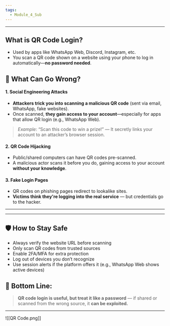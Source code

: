 ```yaml
---
tags:
  - Module_4_Sub
---
```

---
## **What is QR Code Login?**

- Used by apps like WhatsApp Web, Discord, Instagram, etc.
- You scan a QR code shown on a website using your phone to log in automatically—**no password needed**.

## 🚨 **What Can Go Wrong?**

#### **1. Social Engineering Attacks**

- **Attackers trick you into scanning a malicious QR code** (sent via email, WhatsApp, fake websites).
- Once scanned, **they gain access to your account**—especially for apps that allow QR login (e.g., WhatsApp Web).

> _Example_: “Scan this code to win a prize!” — It secretly links your account to an attacker’s browser session.

#### **2. QR Code Hijacking**

- Public/shared computers can have QR codes pre-scanned.
- A malicious actor scans it before you do, gaining access to your account **without your knowledge**.

#### **3. Fake Login Pages**

- QR codes on phishing pages redirect to lookalike sites.
- **Victims think they're logging into the real service** — but credentials go to the hacker.

---


---
## 🛡️ **How to Stay Safe**

- Always verify the website URL before scanning
- Only scan QR codes from trusted sources
- Enable 2FA/MFA for extra protection
- Log out of devices you don’t recognize
- Use session alerts if the platform offers it (e.g., WhatsApp Web shows active devices)

## 🔐 Bottom Line:

> **QR code login is useful, but treat it like a password** — if shared or scanned from the wrong source, it **can be exploited.**

---

![[QR Code.png]]